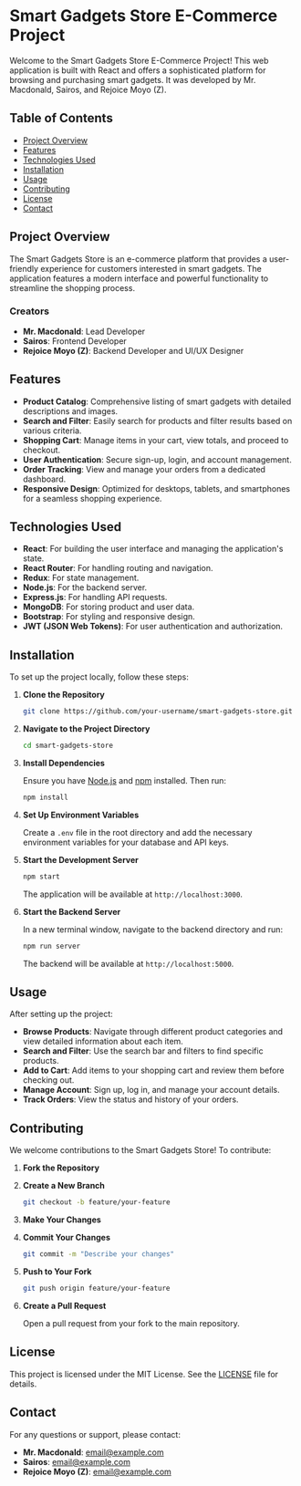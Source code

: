 # Smart Gadgets Store E-Commerce Project

Welcome to the Smart Gadgets Store E-Commerce Project! This web application is built with React and offers a sophisticated platform for browsing and purchasing smart gadgets. It was developed by Mr. Macdonald, Sairos, and Rejoice Moyo (Z).

## Table of Contents

- [Project Overview](#project-overview)
- [Features](#features)
- [Technologies Used](#technologies-used)
- [Installation](#installation)
- [Usage](#usage)
- [Contributing](#contributing)
- [License](#license)
- [Contact](#contact)

## Project Overview

The Smart Gadgets Store is an e-commerce platform that provides a user-friendly experience for customers interested in smart gadgets. The application features a modern interface and powerful functionality to streamline the shopping process.

### Creators

- **Mr. Macdonald**: Lead Developer
- **Sairos**: Frontend Developer
- **Rejoice Moyo (Z)**: Backend Developer and UI/UX Designer

## Features

- **Product Catalog**: Comprehensive listing of smart gadgets with detailed descriptions and images.
- **Search and Filter**: Easily search for products and filter results based on various criteria.
- **Shopping Cart**: Manage items in your cart, view totals, and proceed to checkout.
- **User Authentication**: Secure sign-up, login, and account management.
- **Order Tracking**: View and manage your orders from a dedicated dashboard.
- **Responsive Design**: Optimized for desktops, tablets, and smartphones for a seamless shopping experience.

## Technologies Used

- **React**: For building the user interface and managing the application's state.
- **React Router**: For handling routing and navigation.
- **Redux**: For state management.
- **Node.js**: For the backend server.
- **Express.js**: For handling API requests.
- **MongoDB**: For storing product and user data.
- **Bootstrap**: For styling and responsive design.
- **JWT (JSON Web Tokens)**: For user authentication and authorization.

## Installation

To set up the project locally, follow these steps:

1. **Clone the Repository**

   ```bash
   git clone https://github.com/your-username/smart-gadgets-store.git
   ```

2. **Navigate to the Project Directory**

   ```bash
   cd smart-gadgets-store
   ```

3. **Install Dependencies**

   Ensure you have [Node.js](https://nodejs.org/) and [npm](https://www.npmjs.com/) installed. Then run:

   ```bash
   npm install
   ```

4. **Set Up Environment Variables**

   Create a `.env` file in the root directory and add the necessary environment variables for your database and API keys. 

5. **Start the Development Server**

   ```bash
   npm start
   ```

   The application will be available at `http://localhost:3000`.

6. **Start the Backend Server**

   In a new terminal window, navigate to the backend directory and run:

   ```bash
   npm run server
   ```

   The backend will be available at `http://localhost:5000`.

## Usage

After setting up the project:

- **Browse Products**: Navigate through different product categories and view detailed information about each item.
- **Search and Filter**: Use the search bar and filters to find specific products.
- **Add to Cart**: Add items to your shopping cart and review them before checking out.
- **Manage Account**: Sign up, log in, and manage your account details.
- **Track Orders**: View the status and history of your orders.

## Contributing

We welcome contributions to the Smart Gadgets Store! To contribute:

1. **Fork the Repository**
2. **Create a New Branch**

   ```bash
   git checkout -b feature/your-feature
   ```

3. **Make Your Changes**
4. **Commit Your Changes**

   ```bash
   git commit -m "Describe your changes"
   ```

5. **Push to Your Fork**

   ```bash
   git push origin feature/your-feature
   ```

6. **Create a Pull Request**

   Open a pull request from your fork to the main repository.

## License

This project is licensed under the MIT License. See the [LICENSE](LICENSE) file for details.

## Contact

For any questions or support, please contact:

- **Mr. Macdonald**: [email@example.com](mailto:email@example.com)
- **Sairos**: [email@example.com](mailto:email@example.com)
- **Rejoice Moyo (Z)**: [email@example.com](mailto:email@example.com)